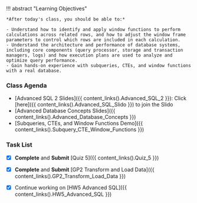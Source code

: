 !!! abstract "Learning Objectives"

    *After today's class, you should be able to:*
    
    - Understand how to identify and apply window functions to perform calculations across related rows, and how to adjust the window frame parameters to control which rows are included in each calculation.
    - Understand the architecture and performance of database systems, including core components (query processor, storage and transaction managers, logs) and how execution plans are used to analyze and optimize query performance.
    - Gain hands-on experience with subqueries, CTEs, and window functions with a real database.

### Class Agenda

- [Advanced SQL 2 Slides]({{ content_links().Advanced_SQL_2 }}): Click [here]({{ content_links().Advanced_SQL_Slido }}) to join the Slido
- [Advanced Database Concepts Slides]({{ content_links().Advanced_Database_Concepts }})
- [Subqueries, CTEs, and Window Functions Demo]({{ content_links().Subquery_CTE_Window_Functions }})
  
### Task List

- [x] **Complete** and **Submit** [Quiz 5]({{ content_links().Quiz_5 }})
- [x] **Complete** and **Submit** [GP2 Transform and Load Data]({{ content_links().GP2_Transform_Load_Data }})
- [x] Continue working on [HW5 Advanced SQL]({{ content_links().HW5_Advanced_SQL }})

 



